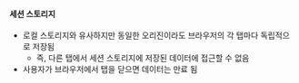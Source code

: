 #### 세션 스토리지

- 로컬 스토리지와 유사하지만 동일한 오리진이라도 브라우저의 각 탭마다 독립적으로 저장됨
  - 즉, 다른 탭에서 세션 스토리지에 저장된 데이터에 접근할 수 없음
- 사용자가 브라우저에서 탭을 닫으면 데이터는 만료 됨
